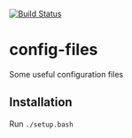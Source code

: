 [![Build Status](https://travis-ci.org/cmuck/config-files.svg?branch=master)](https://travis-ci.org/cmuck/config-files)

# config-files

Some useful configuration files

## Installation

Run `./setup.bash`
